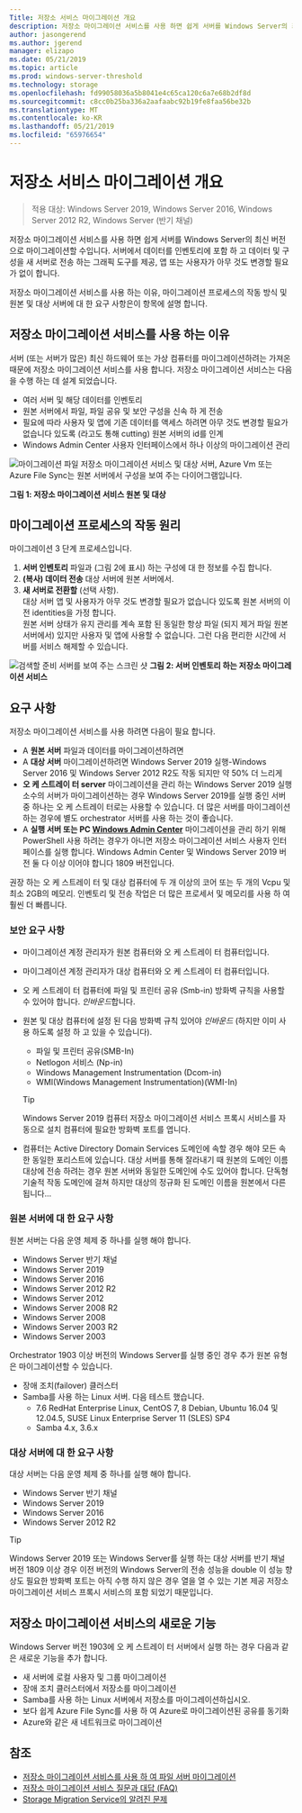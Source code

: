 ```yaml
---
Title: 저장소 서비스 마이그레이션 개요
description: 저장소 마이그레이션 서비스를 사용 하면 쉽게 서버를 Windows Server의 최신 버전으로 마이그레이션할 수입니다. 서버에서 데이터를 인벤토리에 포함 하 고 데이터 및 구성을 새 서버로 전송 하는 그래픽 도구를 제공, 앱 또는 사용자가 아무 것도 변경할 필요가 없이 합니다.
author: jasongerend
ms.author: jgerend
manager: elizapo
ms.date: 05/21/2019
ms.topic: article
ms.prod: windows-server-threshold
ms.technology: storage
ms.openlocfilehash: fd99058036a5b8041e4c65ca120c6a7e68b2df8d
ms.sourcegitcommit: c8cc0b25ba336a2aafaabc92b19fe8faa56be32b
ms.translationtype: MT
ms.contentlocale: ko-KR
ms.lasthandoff: 05/21/2019
ms.locfileid: "65976654"
---
```

# <a name="storage-migration-service-overview"></a>저장소 서비스 마이그레이션 개요

>적용 대상: Windows Server 2019, Windows Server 2016, Windows Server 2012 R2, Windows Server (반기 채널)

저장소 마이그레이션 서비스를 사용 하면 쉽게 서버를 Windows Server의 최신 버전으로 마이그레이션할 수입니다. 서버에서 데이터를 인벤토리에 포함 하 고 데이터 및 구성을 새 서버로 전송 하는 그래픽 도구를 제공, 앱 또는 사용자가 아무 것도 변경할 필요가 없이 합니다.

저장소 마이그레이션 서비스를 사용 하는 이유, 마이그레이션 프로세스의 작동 방식 및 원본 및 대상 서버에 대 한 요구 사항은이 항목에 설명 합니다.

## <a name="why-use-storage-migration-service"></a>저장소 마이그레이션 서비스를 사용 하는 이유

서버 (또는 서버가 많은) 최신 하드웨어 또는 가상 컴퓨터를 마이그레이션하려는 가져온 때문에 저장소 마이그레이션 서비스를 사용 합니다. 저장소 마이그레이션 서비스는 다음을 수행 하는 데 설계 되었습니다.

- 여러 서버 및 해당 데이터를 인벤토리
- 원본 서버에서 파일, 파일 공유 및 보안 구성을 신속 하 게 전송
- 필요에 따라 사용자 및 앱에 기존 데이터를 액세스 하려면 아무 것도 변경할 필요가 없습니다 있도록 (라고도 통해 cutting) 원본 서버의 id를 인계
- Windows Admin Center 사용자 인터페이스에서 하나 이상의 마이그레이션 관리

![마이그레이션 파일 저장소 마이그레이션 서비스 및 대상 서버, Azure Vm 또는 Azure File Sync는 원본 서버에서 구성을 보여 주는 다이어그램입니다.](media\overview\storage-migration-service-diagram.png)

**그림 1: 저장소 마이그레이션 서비스 원본 및 대상**

## <a name="how-the-migration-process-works"></a>마이그레이션 프로세스의 작동 원리

마이그레이션 3 단계 프로세스입니다.

1. **서버 인벤토리** 파일과 (그림 2에 표시) 하는 구성에 대 한 정보를 수집 합니다.
2. **(복사) 데이터 전송** 대상 서버에 원본 서버에서.
3. **새 서버로 전환할** (선택 사항).<br>대상 서버 앱 및 사용자가 아무 것도 변경할 필요가 없습니다 있도록 원본 서버의 이전 identities을 가정 합니다. <br>원본 서버 상태가 유지 관리를 계속 포함 된 동일한 항상 파일 (되지 제거 파일 원본 서버에서) 있지만 사용자 및 앱에 사용할 수 없습니다. 그런 다음 편리한 시간에 서버를 서비스 해제할 수 있습니다.

![검색할 준비 서버를 보여 주는 스크린 샷](media/migrate/inventory.png)
**그림 2: 서버 인벤토리 하는 저장소 마이그레이션 서비스**

## <a name="requirements"></a>요구 사항

저장소 마이그레이션 서비스를 사용 하려면 다음이 필요 합니다.

- A **원본 서버** 파일과 데이터를 마이그레이션하려면
- A **대상 서버** 마이그레이션하려면 Windows Server 2019 실행-Windows Server 2016 및 Windows Server 2012 R2도 작동 되지만 약 50% 더 느리게
- **오 케 스트레이 터 server** 마이그레이션을 관리 하는 Windows Server 2019 실행  <br>소수의 서버가 마이그레이션하는 경우 Windows Server 2019를 실행 중인 서버 중 하나는 오 케 스트레이 터로는 사용할 수 있습니다. 더 많은 서버를 마이그레이션하는 경우에 별도 orchestrator 서버를 사용 하는 것이 좋습니다.
- A **실행 서버 또는 PC [Windows Admin Center](../../manage/windows-admin-center/understand/windows-admin-center.md)**  마이그레이션을 관리 하기 위해 PowerShell 사용 하려는 경우가 아니면 저장소 마이그레이션 서비스 사용자 인터페이스를 실행 합니다. Windows Admin Center 및 Windows Server 2019 버전 둘 다 이상 이어야 합니다 1809 버전입니다.

권장 하는 오 케 스트레이 터 및 대상 컴퓨터에 두 개 이상의 코어 또는 두 개의 Vcpu 및 최소 2GB의 메모리. 인벤토리 및 전송 작업은 더 많은 프로세서 및 메모리를 사용 하 여 훨씬 더 빠릅니다.

### <a name="security-requirements"></a>보안 요구 사항

- 마이그레이션 계정 관리자가 원본 컴퓨터와 오 케 스트레이 터 컴퓨터입니다.
- 마이그레이션 계정 관리자가 대상 컴퓨터와 오 케 스트레이 터 컴퓨터입니다.
- 오 케 스트레이 터 컴퓨터에 파일 및 프린터 공유 (Smb-in) 방화벽 규칙을 사용할 수 있어야 합니다. *인바운드*합니다.
- 원본 및 대상 컴퓨터에 설정 된 다음 방화벽 규칙 있어야 *인바운드* (하지만 이미 사용 하도록 설정 하 고 있을 수 있습니다).
  - 파일 및 프린터 공유(SMB-In)
  - Netlogon 서비스 (Np-in)
  - Windows Management Instrumentation (Dcom-in)
  - WMI(Windows Management Instrumentation)(WMI-In)
  
  > [!TIP]
  > Windows Server 2019 컴퓨터 저장소 마이그레이션 서비스 프록시 서비스를 자동으로 설치 컴퓨터에 필요한 방화벽 포트를 엽니다.
- 컴퓨터는 Active Directory Domain Services 도메인에 속할 경우 해야 모든 속한 동일한 포리스트에 있습니다. 대상 서버를 통해 잘라내기 때 원본의 도메인 이름 대상에 전송 하려는 경우 원본 서버와 동일한 도메인에 수도 있어야 합니다. 단독형 기술적 작동 도메인에 걸쳐 하지만 대상의 정규화 된 도메인 이름을 원본에서 다른 됩니다...

### <a name="requirements-for-source-servers"></a>원본 서버에 대 한 요구 사항

원본 서버는 다음 운영 체제 중 하나를 실행 해야 합니다.

- Windows Server 반기 채널
- Windows Server 2019
- Windows Server 2016
- Windows Server 2012 R2
- Windows Server 2012
- Windows Server 2008 R2
- Windows Server 2008
- Windows Server 2003 R2
- Windows Server 2003

Orchestrator 1903 이상 버전의 Windows Server를 실행 중인 경우 추가 원본 유형은 마이그레이션할 수 있습니다.

- 장애 조치(failover) 클러스터
- Samba를 사용 하는 Linux 서버. 다음 테스트 했습니다.
    - 7.6 RedHat Enterprise Linux, CentOS 7, 8 Debian, Ubuntu 16.04 및 12.04.5, SUSE Linux Enterprise Server 11 (SLES) SP4
    - Samba 4.x, 3.6.x

### <a name="requirements-for-destination-servers"></a>대상 서버에 대 한 요구 사항

대상 서버는 다음 운영 체제 중 하나를 실행 해야 합니다.

- Windows Server 반기 채널
- Windows Server 2019
- Windows Server 2016
- Windows Server 2012 R2

> [!TIP]
> Windows Server 2019 또는 Windows Server를 실행 하는 대상 서버를 반기 채널 버전 1809 이상 경우 이전 버전의 Windows Server의 전송 성능을 double 이 성능 향상도 필요한 방화벽 포트는 아직 수행 하지 않은 경우 열을 열 수 있는 기본 제공 저장소 마이그레이션 서비스 프록시 서비스의 포함 되었기 때문입니다.

## <a name="whats-new-in-storage-migration-service"></a>저장소 마이그레이션 서비스의 새로운 기능

Windows Server 버전 1903에 오 케 스트레이 터 서버에서 실행 하는 경우 다음과 같은 새로운 기능을 추가 합니다.

- 새 서버에 로컬 사용자 및 그룹 마이그레이션
- 장애 조치 클러스터에서 저장소를 마이그레이션
- Samba를 사용 하는 Linux 서버에서 저장소를 마이그레이션하십시오.
- 보다 쉽게 Azure File Sync를 사용 하 여 Azure로 마이그레이션된 공유를 동기화
- Azure와 같은 새 네트워크로 마이그레이션

## <a name="see-also"></a>참조

- [저장소 마이그레이션 서비스를 사용 하 여 파일 서버 마이그레이션](migrate-data.md)
- [저장소 마이그레이션 서비스 질문과 대답 (FAQ)](faq.md)
- [Storage Migration Service의 알려진 문제](known-issues.md)

